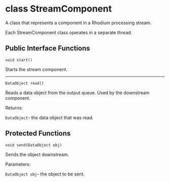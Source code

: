 class StreamComponent
=====================

A class that represents a component in a Rhodium processing stream.

Each StreamComponent class operates in a separate thread.

Public Interface Functions
--------------------------

`void start()`

Starts the stream component.

----------------------------------------------------------

`DataObject read()`

Reads a data object from the output queue. Used by the downstream component.

Returns:

`DataObject`- the data object that was read.

Protected Functions
-------------------

`void send(DataObject obj)`

Sends the object downstream.

Parameters:

`DataObject obj`- the object to be sent.
